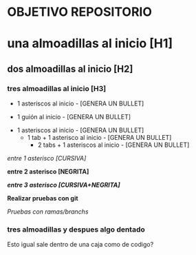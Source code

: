 # OBJETIVO REPOSITORIO

# una almoadillas al inicio [H1]
## dos almoadillas al inicio [H2]
### tres almoadillas al inicio [H3]


* 1 asteriscos al inicio - [GENERA UN BULLET]
- 1 guión al inicio - [GENERA UN BULLET]

* 1 asteriscos al inicio - [GENERA UN BULLET]
  * 1 tab + 1 asterisco  al inicio - [GENERA UN BULLET]
    * 2 tabs + 1 asteriscos al inicio - [GENERA UN BULLET]

*entre 1 asterisco [CURSIVA]*

**entre 2 asterisco [NEGRITA]**

***entre 3 asterisco [CURSIVA+NEGRITA]***



**Realizar pruebas con git**

*Pruebas con ramas/branchs*

### tres almoadillas y despues algo dentado

  Esto igual sale dentro de una caja como de codigo?
